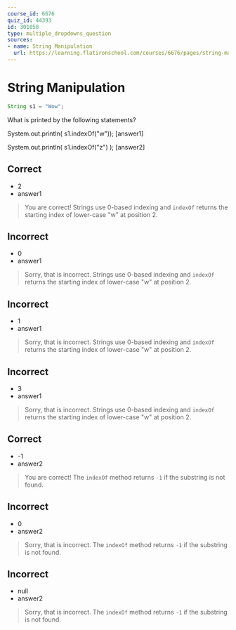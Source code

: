 ```yaml
---
course_id: 6676
quiz_id: 44393
id: 301058
type: multiple_dropdowns_question
sources:
- name: String Manipulation
  url: https://learning.flatironschool.com/courses/6676/pages/string-manipulation
---
```


# String Manipulation

```java
String s1 = "Wow";

```

What is printed by the following statements?

System.out.println( s1.indexOf("w")); [answer1]

System.out.println( s1.indexOf("z") ); [answer2]

## Correct

- 2
- answer1

> You are correct! Strings use 0-based indexing and `indexOf` returns the starting
> index of lower-case "w" at position 2.


## Incorrect

- 0
- answer1

> Sorry, that is incorrect. Strings use 0-based indexing and `indexOf` returns the starting
> index of lower-case "w" at position 2.

## Incorrect

- 1
- answer1

> Sorry, that is incorrect. Strings use 0-based indexing and `indexOf` returns the starting
> index of lower-case "w" at position 2.

## Incorrect

- 3
- answer1

> Sorry, that is incorrect. Strings use 0-based indexing and `indexOf` returns the starting
> index of lower-case "w" at position 2.



## Correct

- -1
- answer2

> You are correct! The `indexOf` method returns `-1` if the substring is not found.

## Incorrect

- 0
- answer2

> Sorry, that is incorrect. The `indexOf` method returns `-1` if the substring is not found.

## Incorrect

- null
- answer2

> Sorry, that is incorrect. The `indexOf` method returns `-1` if the substring is not found.
